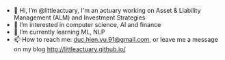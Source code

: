 - 👋 Hi, I’m @littleactuary, I'm an actuary working on Asset & Liability Management (ALM) and Investment Strategies 
- 👀 I’m interested in computer science, AI and finance
- 🌱 I’m currently learning ML, NLP
- 📫 How to reach me: duc.hien.vu.91@gmail.com, or leave me a message on my blog http://littleactuary.github.io/

<!---
littleactuary/littleactuary is a ✨ special ✨ repository because its `README.md` (this file) appears on your GitHub profile.
You can click the Preview link to take a look at your changes.
--->
